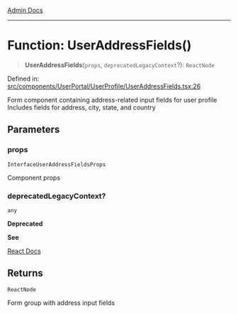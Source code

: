 [Admin Docs](/)

***

# Function: UserAddressFields()

> **UserAddressFields**(`props`, `deprecatedLegacyContext`?): `ReactNode`

Defined in: [src/components/UserPortal/UserProfile/UserAddressFields.tsx:26](https://github.com/Aad1tya27/talawa-admin/blob/dd4a08e622d0fa38bcf9758a530e8cdf917dbac8/src/components/UserPortal/UserProfile/UserAddressFields.tsx#L26)

Form component containing address-related input fields for user profile
Includes fields for address, city, state, and country

## Parameters

### props

`InterfaceUserAddressFieldsProps`

Component props

### deprecatedLegacyContext?

`any`

**Deprecated**

**See**

[React Docs](https://legacy.reactjs.org/docs/legacy-context.html#referencing-context-in-lifecycle-methods)

## Returns

`ReactNode`

Form group with address input fields
